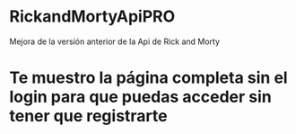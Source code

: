 # RickandMortyApiPRO
Mejora de la versión anterior de la Api de Rick and Morty
# Te muestro la página completa sin el login para que puedas acceder sin tener que registrarte

